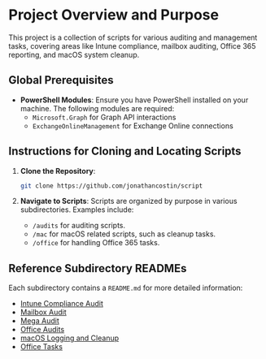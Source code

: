
# Project Overview and Purpose

This project is a collection of scripts for various auditing and management tasks, covering areas like Intune compliance, mailbox auditing, Office 365 reporting, and macOS system cleanup.

## Global Prerequisites

- **PowerShell Modules**: Ensure you have PowerShell installed on your machine. The following modules are required:
  - `Microsoft.Graph` for Graph API interactions
  - `ExchangeOnlineManagement` for Exchange Online connections


## Instructions for Cloning and Locating Scripts

1. **Clone the Repository**:
   ```sh
   git clone https://github.com/jonathancostin/script
   ```

2. **Navigate to Scripts**:
   Scripts are organized by purpose in various subdirectories. Examples include:
   - `/audits` for auditing scripts.
   - `/mac` for macOS related scripts, such as cleanup tasks.
   - `/office` for handling Office 365 tasks.


## Reference Subdirectory READMEs

Each subdirectory contains a `README.md` for more detailed information:
- [Intune Compliance Audit](audits/intuneaudits/readme.md)
- [Mailbox Audit](audits/mailboxaudit/README.md)
- [Mega Audit](audits/megaaudit/README.md)
- [Office Audits](audits/officeaudits/README.md)
- [macOS Logging and Cleanup](mac/logging/LOGGING_FRAMEWORK_README.md)
- [Office Tasks](office/README.md)
